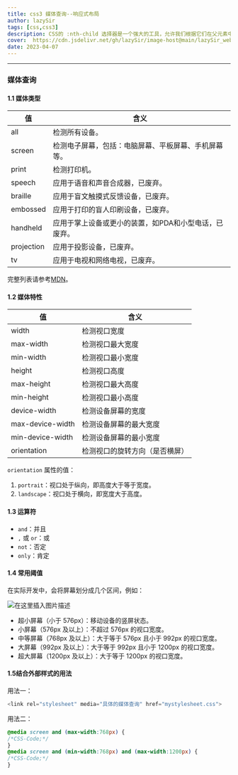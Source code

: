 ```yaml
---
title: css3 媒体查询--响应式布局
author: lazySir
tags: [css,css3]
description: CSS的 :nth-child 选择器是一个强大的工具，允许我们根据它们在父元素中的位置选择元素。这为我们提供了更大的灵活性来控制页面上的元素。
cover:  https://cdn.jsdelivr.net/gh/lazySir/image-host@main/lazySir_website/blog/css/css图片.png
date: 2023-04-07
---
```


<hr>

### 媒体查询

#### 1.1 媒体类型


| 值         | 含义                                                  |
| ---------- | ----------------------------------------------------- |
| all        | 检测所有设备。                                        |
| screen     | 检测电子屏幕，包括：电脑屏幕、平板屏幕、手机屏幕等。  |
| print      | 检测打印机。                                          |
| speech     | 应用于语音和声音合成器，已废弃。                      |
| braille    | 应用于盲文触摸式反馈设备，已废弃。                    |
| embossed   | 应用于打印的盲人印刷设备，已废弃。                    |
| handheld   | 应用于掌上设备或更小的装置，如PDA和小型电话，已废弃。 |
| projection | 应用于投影设备，已废弃。                              |
| tv         | 应用于电视和网络电视，已废弃。                        |


完整列表请参考[MDN](https://developer.mozilla.org/zh-CN/docs/Web/CSS/@media)。



#### 1.2 媒体特性
| 值               | 含义                           |
| ---------------- | ------------------------------ |
| width            | 检测视口宽度                   |
| max-width        | 检测视口最大宽度               |
| min-width        | 检测视口最小宽度               |
| height           | 检测视口高度                   |
| max-height       | 检测视口最大高度               |
| min-height       | 检测视口最小高度               |
| device-width     | 检测设备屏幕的宽度             |
| max-device-width | 检测设备屏幕的最大宽度         |
| min-device-width | 检测设备屏幕的最小宽度         |
| orientation      | 检测视口的旋转方向（是否横屏） |

`orientation` 属性的值：

1. `portrait`：视口处于纵向，即高度大于等于宽度。
2. `landscape`：视口处于横向，即宽度大于高度。


#### 1.3 运算符
- `and`：并且
- `,` 或 `or`：或
- `not`：否定
- `only`：肯定
#### 1.4 常用阈值

在实际开发中，会将屏幕划分成几个区间，例如：

![在这里插入图片描述](https://i-blog.csdnimg.cn/blog_migrate/86bd9792c2571001416ec9b875cb667a.png)


- 超小屏幕（小于 576px）：移动设备的竖屏状态。
- 小屏幕（576px 及以上）：不超过 576px 的视口宽度。
- 中等屏幕（768px 及以上）：大于等于 576px 且小于 992px 的视口宽度。
- 大屏幕（992px 及以上）：大于等于 992px 且小于 1200px 的视口宽度。
- 超大屏幕（1200px 及以上）：大于等于 1200px 的视口宽度。

#### 1.5结合外部样式的用法
用法一：
```js
<link rel="stylesheet" media="具体的媒体查询" href="mystylesheet.css">
```
用法二：
```css
@media screen and (max-width:768px) {
/*CSS-Code;*/
}
@media screen and (min-width:768px) and (max-width:1200px) {
/*CSS-Code;*/
}
```